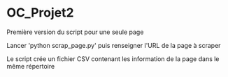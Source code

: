 # OC_Projet2

Première version du script pour une seule page

Lancer 'python scrap_page.py'
puis renseigner l'URL de la page à scraper

Le script crée un fichier CSV contenant les information de la page dans le même répertoire